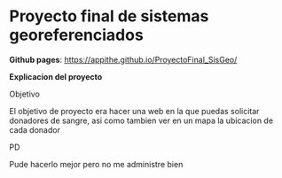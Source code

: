 # Proyecto final de sistemas georeferenciados

**Github pages**: https://appithe.github.io/ProyectoFinal_SisGeo/

**Explicacion del proyecto**

Objetivo

El objetivo de proyecto era hacer una web en la que puedas solicitar donadores de sangre,
asi como tambien ver en un mapa la ubicacion de cada donador

PD

Pude hacerlo mejor pero no me administre bien
